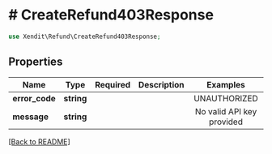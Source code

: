 # # CreateRefund403Response


```php
use Xendit\Refund\CreateRefund403Response;
```

## Properties

| Name | Type | Required | Description | Examples |
|------------|:-------------:|:-------------:|-------------|:-------------:|
| **error_code** | **string** |  |  | UNAUTHORIZED |
| **message** | **string** |  |  | No valid API key provided |


[[Back to README]](../../README.md)
